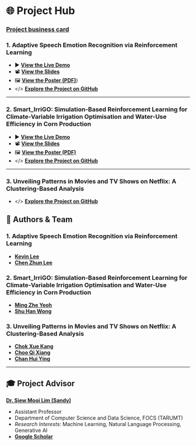 # 🌐 Project Hub

### [Project business card](https://github.com/kevin2190p/Speech_Emotion-and-Smart_IrriGO/blob/main/Speech_Emotion_Recognition/Project%20Business%20Card.pdf)

### 1. Adaptive Speech Emotion Recognition via Reinforcement Learning
* ▶️ [**View the Live Demo**](https://drive.google.com/file/d/17rmNZwmWLskcx-rQ4crFgactJSqYY_TC/view?usp=sharing)
* 📽️ [**View the Slides**](https://github.com/kevin2190p/Speech_Emotion-and-Smart_IrriGO/blob/main/Speech_Emotion_Recognition/Speech%20Emotion%20Recognition%20Slides.pdf)
* 🖼️ [**View the Poster (PDF)**](https://drive.google.com/file/d/1-3w_86FQ2YW9tLBjJ6Q9GZDRYnlMG7x_/view?usp=sharing))
* </> [**Explore the Project on GitHub**](https://github.com/kevin2190p/SpeechEmotionRL)

---

### 2. Smart_IrriGO: Simulation-Based Reinforcement Learning for Climate-Variable Irrigation Optimisation and Water-Use Efficiency in Corn Production
* ▶️ [**View the Live Demo**](https://drive.google.com/file/d/1dFlT0v4VTIN3uF0onxyX5e0yoZrdxX3z/view?usp=drive_link)
* 📽️ [**View the Slides**](https://github.com/kevin2190p/Speech_Emotion-and-Smart_IrriGO/blob/main/Smart%20Irrigation%20System/Smart_IrriGO%20slides.pptx.pdf)
* 🖼️ [**View the Poster (PDF)**](https://drive.google.com/file/d/1N38Viq3QLI0iC8O_z8MspNFPdfB-NRgx/view?usp=drive_link)
* </> [**Explore the Project on GitHub**](https://github.com/kevin2190p/Speech_Emotion-and-Smart_IrriGO/tree/main/Smart%20Irrigation%20System)

---

### 3. Unveiling Patterns in Movies and TV Shows on Netflix: A Clustering-Based Analysis 
* </> [**Explore the Project on GitHub**](https://github.com/kevin2190p/SpeechEmotionRL)


## 👥 Authors & Team

### 1. Adaptive Speech Emotion Recognition via Reinforcement Learning
* [**Kevin Lee**](https://www.linkedin.com/in/lee-kevin-a87412202/)
* [**Chen Zhun Lee**](https://www.linkedin.com/in/chen-zhun-lee-8b79b5276/)

### 2. Smart_IrriGO: Simulation-Based Reinforcement Learning for Climate-Variable Irrigation Optimisation and Water-Use Efficiency in Corn Production
* [**Ming Zhe Yeoh**](https://www.linkedin.com/in/ming-zhe-yeoh-517623304/) 
* [**Shu Han Wong**](https://www.linkedin.com/in/wong-shu-han-80929124b/) 

### 3. Unveiling Patterns in Movies and TV Shows on Netflix: A Clustering-Based Analysis 
* [**Chok Xue Kang**](https://www.linkedin.com/in/xue-kang-chok-069a88355/)
* [**Choo Qi Xiang**](https://www.linkedin.com/in/qi-xiang-choo-606544351/)
* [**Chan Hui Ying**](https://www.linkedin.com/)

---

## 🎓 Project Advisor

[**Dr. Siew Mooi Lim (Sandy)**](https://www.linkedin.com/in/sandy-lim-siew-mooi/)
* Assistant Professor
* Department of Computer Science and Data Science, FOCS (TARUMT)
* *Research Interests:* Machine Learning, Natural Language Processing, Generative AI
* [**Google Scholar**](https://scholar.google.com/citations?user=dG1YmzYAAAAJ&hl=en)
